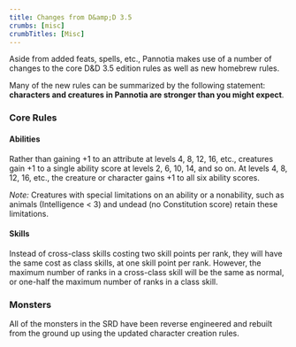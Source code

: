 ```yaml
---
title: Changes from D&amp;D 3.5
crumbs: [misc]
crumbTitles: [Misc]
---
```


Aside from added feats, spells, etc., Pannotia makes use of a number of changes to the core D&amp;D 3.5 edition rules as well as new homebrew rules.

Many of the new rules can be summarized by the following statement: **characters and creatures in Pannotia are stronger than you might expect**.

### Core Rules

#### Abilities

Rather than gaining +1 to an attribute at levels 4, 8, 12, 16, etc., creatures gain +1 to a single ability score at levels 2, 6, 10, 14, and so on. At levels 4, 8, 12, 16, etc., the creature or character gains +1 to all six ability scores.

_Note:_ Creatures with special limitations on an ability or a nonability, such as animals (Intelligence &lt; 3) and undead (no Constitution score) retain these limitations.

#### Skills

Instead of cross-class skills costing two skill points per rank, they will have the same cost as class skills, at one skill point per rank. However, the maximum number of ranks in a cross-class skill will be the same as normal, or one-half the maximum number of ranks in a class skill.

### Monsters

All of the monsters in the SRD have been reverse engineered and rebuilt from the ground up using the updated character creation rules.